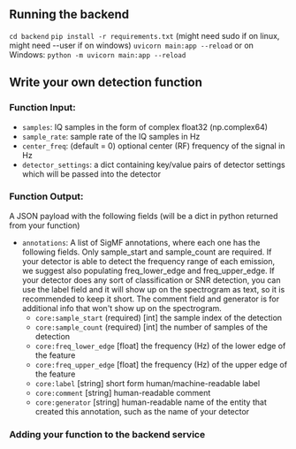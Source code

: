 ## Running the backend

`cd backend`
`pip install -r requirements.txt` (might need sudo if on linux, might need --user if on windows)
`uvicorn main:app --reload`
or on Windows:
`python -m uvicorn main:app --reload`

## Write your own detection function

### Function Input:

- `samples`: IQ samples in the form of complex float32 (np.complex64)
- `sample_rate`: sample rate of the IQ samples in Hz
- `center_freq`: (default = 0) optional center (RF) frequency of the signal in Hz
- `detector_settings`: a dict containing key/value pairs of detector settings which will be passed into the detector

### Function Output:

A JSON payload with the following fields (will be a dict in python returned from your function)

- `annotations`: A list of SigMF annotations, where each one has the following fields.  Only sample_start and sample_count are required.  If your detector is able to detect the frequency range of each emission, we suggest also populating freq_lower_edge and freq_upper_edge.  If your detector does any sort of classification or SNR detection, you can use the label field and it will show up on the spectrogram as text, so it is recommended to keep it short.  The comment field and generator is for additional info that won't show up on the spectrogram. 
  - `core:sample_start` (required) [int] the sample index of the detection
  - `core:sample_count` (required) [int] the number of samples of the detection
  - `core:freq_lower_edge` [float] the frequency (Hz) of the lower edge of the feature
  - `core:freq_upper_edge` [float] the frequency (Hz) of the upper edge of the feature
  - `core:label` [string] short form human/machine-readable label
  - `core:comment` [string] human-readable comment
  - `core:generator`	[string] human-readable name of the entity that created this annotation, such as the name of your detector

### Adding your function to the backend service

